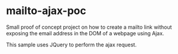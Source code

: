 # mailto-ajax-poc
Small proof of concept project on how to create a mailto link without exposing the email address in the DOM of a webpage using Ajax.

This sample uses JQuery to perform the ajax request.
